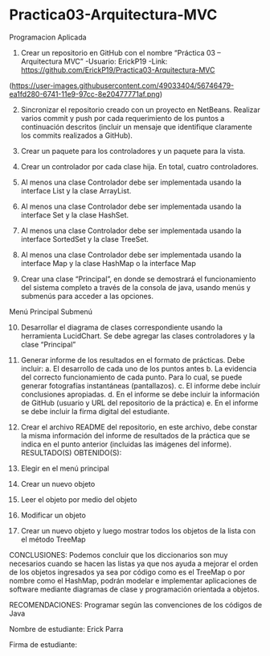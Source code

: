 # Practica03-Arquitectura-MVC
Programacion Aplicada

1.	Crear un repositorio en GitHub con el nombre “Práctica 03 – Arquitectura MVC” -Usuario: ErickP19 -Link:  https://github.com/ErickP19/Practica03-Arquitectura-MVC 

(https://user-images.githubusercontent.com/49033404/56746479-ea1fd280-6741-11e9-97cc-8e20477771af.png)








2.	Sincronizar el repositorio creado con un proyecto en NetBeans. Realizar varios commit y push por cada requerimiento de los puntos a continuación descritos (incluir un mensaje que identifique claramente los commits realizados a GitHub). 


















3.	Crear un paquete para los controladores y un paquete para la vista. 












4.	Crear un controlador por cada clase hija. En total, cuatro controladores. 












5.	Al menos una clase Controlador debe ser implementada usando la interface List y la clase ArrayList. 















6.	Al menos una clase Controlador debe ser implementada usando la interface Set y la clase HashSet. 










7.	Al menos una clase Controlador debe ser implementada usando la interface SortedSet y la clase TreeSet. 










8.	Al menos una clase Controlador debe ser implementada usando la interface Map y la clase HashMap o la interface Map 



9.	Crear una clase “Principal”, en donde se demostrará el funcionamiento del sistema completo a través de la consola de java, usando menús y submenús para acceder a las opciones. 

  Menú Principal                                                                               Submenú










10.	Desarrollar el diagrama de clases correspondiente usando la herramienta LucidChart. Se debe agregar las clases controladores y la clase “Principal”
11.	Generar informe de los resultados en el formato de prácticas. Debe incluir: a. El desarrollo de cada uno de los puntos antes b. La evidencia del correcto funcionamiento de cada punto. Para lo cual, se puede generar fotografías instantáneas (pantallazos). c. El informe debe incluir conclusiones apropiadas. d. En el informe se debe incluir la información de GitHub (usuario y URL del repositorio de la práctica) e. En el informe se debe incluir la firma digital del estudiante.
12.	Crear el archivo README del repositorio, en este archivo, debe constar la misma información del informe de resultados de la práctica que se indica en el punto anterior (incluidas las imágenes del informe).
RESULTADO(S) OBTENIDO(S):
1.	Elegir en el menú principal
2.	Crear un nuevo objeto






3.	Leer el objeto por medio del objeto

4.	Modificar un objeto

 

5.	Crear un nuevo objeto y luego mostrar todos los objetos de la lista con el método TreeMap








CONCLUSIONES: Podemos concluir que los diccionarios son muy necesarios cuando se hacen las listas ya que nos ayuda a mejorar el orden de los objetos ingresados ya sea por código como es el TreeMap o por nombre como el HashMap, podrán modelar e implementar aplicaciones de software mediante diagramas de clase y programación orientada a objetos.

RECOMENDACIONES: Programar según las convenciones de los códigos de Java

Nombre de estudiante: Erick Parra


Firma de estudiante: 
 

